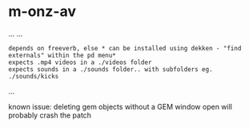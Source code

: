 # m-onz-av
...
...

    depends on freeverb, else * can be installed using dekken - "find externals" within the pd menu*
    expects .mp4 videos in a ./videos folder
    expects sounds in a ./sounds folder.. with subfolders eg. ./sounds/kicks

...

known issue: deleting gem objects without a GEM window open will probably crash the patch
